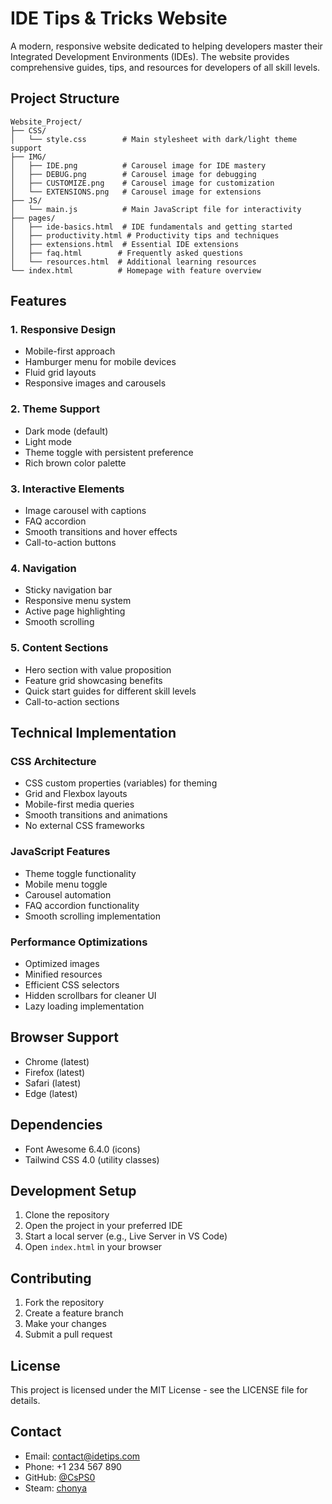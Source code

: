 # IDE Tips & Tricks Website

A modern, responsive website dedicated to helping developers master their Integrated Development Environments (IDEs). The website provides comprehensive guides, tips, and resources for developers of all skill levels.

## Project Structure

```
Website_Project/
├── CSS/
│   └── style.css        # Main stylesheet with dark/light theme support
├── IMG/
│   ├── IDE.png          # Carousel image for IDE mastery
│   ├── DEBUG.png        # Carousel image for debugging
│   ├── CUSTOMIZE.png    # Carousel image for customization
│   └── EXTENSIONS.png   # Carousel image for extensions
├── JS/
│   └── main.js          # Main JavaScript file for interactivity
├── pages/
│   ├── ide-basics.html  # IDE fundamentals and getting started
│   ├── productivity.html # Productivity tips and techniques
│   ├── extensions.html  # Essential IDE extensions
│   ├── faq.html        # Frequently asked questions
│   └── resources.html  # Additional learning resources
└── index.html          # Homepage with feature overview
```

## Features

### 1. Responsive Design
- Mobile-first approach
- Hamburger menu for mobile devices
- Fluid grid layouts
- Responsive images and carousels

### 2. Theme Support
- Dark mode (default)
- Light mode
- Theme toggle with persistent preference
- Rich brown color palette

### 3. Interactive Elements
- Image carousel with captions
- FAQ accordion
- Smooth transitions and hover effects
- Call-to-action buttons

### 4. Navigation
- Sticky navigation bar
- Responsive menu system
- Active page highlighting
- Smooth scrolling

### 5. Content Sections
- Hero section with value proposition
- Feature grid showcasing benefits
- Quick start guides for different skill levels
- Call-to-action sections

## Technical Implementation

### CSS Architecture
- CSS custom properties (variables) for theming
- Grid and Flexbox layouts
- Mobile-first media queries
- Smooth transitions and animations
- No external CSS frameworks

### JavaScript Features
- Theme toggle functionality
- Mobile menu toggle
- Carousel automation
- FAQ accordion functionality
- Smooth scrolling implementation

### Performance Optimizations
- Optimized images
- Minified resources
- Efficient CSS selectors
- Hidden scrollbars for cleaner UI
- Lazy loading implementation

## Browser Support
- Chrome (latest)
- Firefox (latest)
- Safari (latest)
- Edge (latest)

## Dependencies
- Font Awesome 6.4.0 (icons)
- Tailwind CSS 4.0 (utility classes)

## Development Setup

1. Clone the repository
2. Open the project in your preferred IDE
3. Start a local server (e.g., Live Server in VS Code)
4. Open `index.html` in your browser

## Contributing

1. Fork the repository
2. Create a feature branch
3. Make your changes
4. Submit a pull request

## License

This project is licensed under the MIT License - see the LICENSE file for details.

## Contact

- Email: contact@idetips.com
- Phone: +1 234 567 890
- GitHub: [@CsPS0](https://github.com/CsPS0)
- Steam: [chonya](https://steamcommunity.com/id/chonya/) 